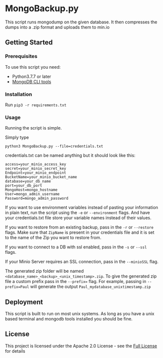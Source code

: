 # MongoBackup.py

This script runs mongodump on the given database. It then compresses the dumps into a .zip format and uploads them to min.io

## Getting Started


### Prerequisites

To use this script you need:

 - Python3.7.7 or later
 - [MongoDB CLI tools](https://docs.mongodb.com/manual/tutorial/install-mongodb-on-ubuntu/ "link to download mongodb tools")


### Installation

Run ``` pip3 -r requirements.txt ```

### Usage
Running the script is simple.

Simply type
```
python3 MongoBackup.py --file=credentials.txt
```

credentials.txt can be named anything but it should look like this:

```
access=your_minio_access_key
secret=your_minio_secret_key
Endpoint=your_minio_endpoint
BucketName=your_minio_bucket_name
database=your_db_name
port=your_db_port
MongoHost=mongo_hostname
User=mongo_admin_username
Password=mongo_admin_password
```

If you want to use environment variables instead of pasting your information in plain text, run the script using the ```-e``` or  ```--environment``` flags. And have your credentials.txt file store your variable names instead of their values. 

If you want to restore from an existing backup, pass in the ```-r``` or ```--restore``` flags. Make sure that ```ZipName``` is present in your credentials file and it is set to the name of the Zip you want to restore from.

If you want to connect to a DB with ssl enabled, pass in the ```-s``` or ```--ssl``` flags.

If your Minio Server requires an SSL connection, pass in the ```--minioSSL``` flag.

The generated zip folder will be named ```<database_name>_<backup>_<unix_timestamp>.zip```. To give the generated zip file a custom prefix pass in the ```--prefix=``` flag. For example, passing in ```--prefix=Paul``` will generate the output ```Paul_mydatabase_unixtimestamp.zip```
## Deployment

This script is built to run on most unix systems. As long as you have a unix based terminal and mongodb tools installed you should be fine.


## License

This project is licensed under the Apache 2.0 License - see the [Full License](https://www.apache.org/licenses/LICENSE-2.0) for details
